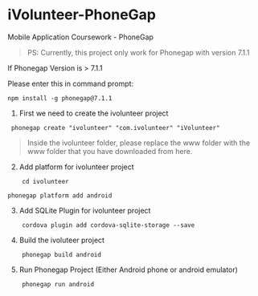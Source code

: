 # iVolunteer-PhoneGap
Mobile Application Coursework - PhoneGap

> PS: Currently, this project only work for Phonegap with version 7.1.1

If Phonegap Version is > 7.1.1

Please enter this in command prompt: 

	npm install -g phonegap@7.1.1

1) First we need to create the ivolunteer project

```
 phonegap create "ivolunteer" "com.ivolunteer" "iVolunteer"
```

> Inside the ivolunteer folder, please replace the www folder with the www folder that you have downloaded from here.

2) Add platform for ivolunteer project
```
	cd ivolunteer

phonegap platform add android
```

3) Add SQLite Plugin for ivolunteer project

```
	cordova plugin add cordova-sqlite-storage --save
```

4) Build the ivoluteer project

```
	phonegap build android
```


5) Run Phonegap Project (Either Android phone or android emulator)
```
	phonegap run android
```
